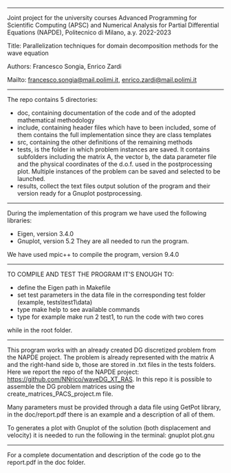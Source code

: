 -------------------------------------------------------------------------------
Joint project for the university courses Advanced Programming for
Scientific Computing (APSC) and Numerical Analysis for Partial
Differential Equations (NAPDE), Politecnico di Milano, a.y. 2022-2023

Title: Parallelization techniques for domain decomposition methods 
       for the wave equation

Authors: Francesco Songia, Enrico Zardi

Mailto: francesco.songia@mail.polimi.it, enrico.zardi@mail.polimi.it

-------------------------------------------------------------------------------
The repo contains 5 directories:
 - doc, containing documentation of the code and of the adopted
   mathematical methodology
 - include, containing header files which have to been included,
   some of them contains the full implementation since they are class templates
 - src, containing the other definitions of the remaining methods 
 - tests, is the folder in which problem instances are saved. It contains
   subfolders including the matrix A, the vector b, the data parameter file 
   and the physical coordinates of the d.o.f. used in the postprocessing plot.
   Multiple instances of the problem can be saved and selected to be launched. 
 - results,  collect the text files output solution of the program and their 
   version ready for a Gnuplot postprocessing. 

-------------------------------------------------------------------------------
During the implementation of this program we have used the following libraries:
 - Eigen, version 3.4.0
 - Gnuplot, version 5.2
 They are all needed to run the program.

We have used mpic++ to compile the program, version 9.4.0

-------------------------------------------------------------------------------

TO COMPILE AND TEST THE PROGRAM IT'S ENOUGH TO: 
 - define the Eigen path in Makefile
 - set test parameters in the data file in the corresponding test folder
    (example, tests\test1\data)
 - type make help to see available commands
 - type for example make run 2 test1, to run the code with two cores

while in the root folder.

-------------------------------------------------------------------------------

This program works with an already created DG discretized problem from the
NAPDE project. The problem is already represented with the matrix A and the 
right-hand side b, those are stored in .txt files in the tests folders.
Here we report the repo of the NAPDE project: https://github.com/NNrico/waveDG_XT_RAS.
In this repo it is possible to assemble the DG problem matrices using
the create_matrices_PACS_project.m file.

Many parameters must be provided through a data file using GetPot library, 
in the doc/report.pdf there is an example and a description of all of them. 

To generates a plot with Gnuplot of the solution (both displacement and 
velocity) it is needed to run the following in the terminal:
gnuplot plot.gnu

-------------------------------------------------------------------------------
For a complete documentation and description of the code go to the report.pdf in 
the doc folder.









